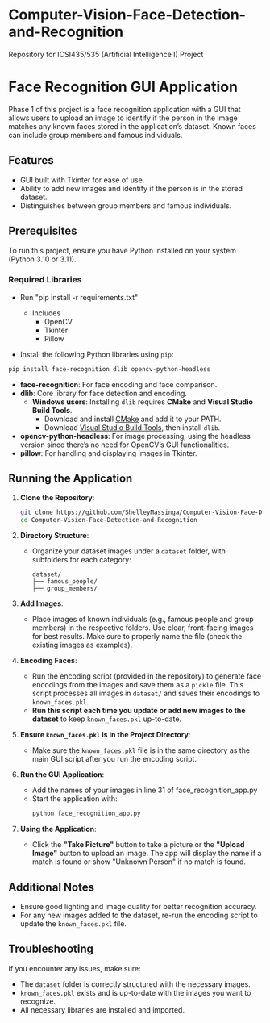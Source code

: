 # Computer-Vision-Face-Detection-and-Recognition
Repository for ICSI435/535 (Artificial Intelligence I) Project

# Face Recognition GUI Application

Phase 1 of this project is a face recognition application with a GUI that allows users to upload an image to identify if the person in the image matches any known faces stored in the application’s dataset. Known faces can include group members and famous individuals.

## Features
- GUI built with Tkinter for ease of use.
- Ability to add new images and identify if the person is in the stored dataset.
- Distinguishes between group members and famous individuals.

## Prerequisites

To run this project, ensure you have Python installed on your system (Python 3.10 or 3.11).

### Required Libraries
- Run "pip install -r requirements.txt"
    - Includes 
        - OpenCV
        - Tkinter
        - Pillow

- Install the following Python libraries using `pip`:
```bash
pip install face-recognition dlib opencv-python-headless
```

- **face-recognition**: For face encoding and face comparison.
- **dlib**: Core library for face detection and encoding.
  - **Windows users**: Installing `dlib` requires **CMake** and **Visual Studio Build Tools**.
    - Download and install [CMake](https://cmake.org/download/) and add it to your PATH.
    - Download [Visual Studio Build Tools](https://visualstudio.microsoft.com/visual-cpp-build-tools/), then install `dlib`.
- **opencv-python-headless**: For image processing, using the headless version since there’s no need for OpenCV’s GUI functionalities.
- **pillow**: For handling and displaying images in Tkinter.


## Running the Application

1. **Clone the Repository**:
   ```bash
   git clone https://github.com/ShelleyMassinga/Computer-Vision-Face-Detection-and-Recognition.git
   cd Computer-Vision-Face-Detection-and-Recognition
   ```

2. **Directory Structure**:
    - Organize your dataset images under a `dataset` folder, with subfolders for each category:
        ```
        dataset/
        ├── famous_people/
        ├── group_members/
        ```

3. **Add Images**:
   - Place images of known individuals (e.g., famous people and group members) in the respective folders. Use clear, front-facing images for best results. Make sure to properly name the file (check the existing images as examples).

4. **Encoding Faces**:
   - Run the encoding script (provided in the repository) to generate face encodings from the images and save them as a `pickle` file. This script processes all images in `dataset/` and saves their encodings to `known_faces.pkl`.
   - **Run this script each time you update or add new images to the dataset** to keep `known_faces.pkl` up-to-date.

5. **Ensure `known_faces.pkl` is in the Project Directory**:
   - Make sure the `known_faces.pkl` file is in the same directory as the main GUI script after you run the encoding script.

6. **Run the GUI Application**:
    - Add the names of your images in line 31 of face_recognition_app.py
   - Start the application with:
     ```bash
     python face_recognition_app.py
     ```

7. **Using the Application**:
   - Click the **"Take Picture"** button to take a picture or the **"Upload Image"** button to upload an image. The app will display the name if a match is found or show "Unknown Person" if no match is found.

## Additional Notes
- Ensure good lighting and image quality for better recognition accuracy.
- For any new images added to the dataset, re-run the encoding script to update the `known_faces.pkl` file.

## Troubleshooting

If you encounter any issues, make sure:
- The `dataset` folder is correctly structured with the necessary images.
- `known_faces.pkl` exists and is up-to-date with the images you want to recognize.
- All necessary libraries are installed and imported.



